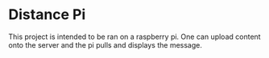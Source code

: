 # Distance Pi
This project is intended to be ran on a raspberry pi. One can upload content onto the server and the pi pulls and displays the message.

